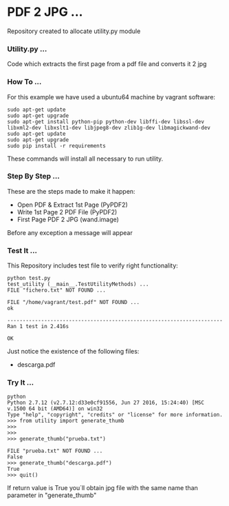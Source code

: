# PDF 2 JPG ...

Repository created to allocate utility.py module

### Utility.py ...

Code which extracts the first page from a pdf file and converts it 2 jpg

### How To ...

For this example we have used a ubuntu64 machine by vagrant software:
 
```
sudo apt-get update
sudo apt-get upgrade
sudo apt-get install python-pip python-dev libffi-dev libssl-dev libxml2-dev libxslt1-dev libjpeg8-dev zlib1g-dev libmagickwand-dev
sudo apt-get update
sudo apt-get upgrade
sudo pip install -r requirements
```

These commands will install all necessary to run utility.

### Step By Step ...

These are the steps made to make it happen:

* Open PDF & Extract 1st Page (PyPDF2)
* Write 1st Page 2 PDF File (PyPDF2)
* First Page PDF 2 JPG (wand.image)

Before any exception a message will appear


### Test It ...

This Repository includes test file to verify right functionality:

```
python test.py
test_utility (__main__.TestUtilityMethods) ...
FILE "fichero.txt" NOT FOUND ...

FILE "/home/vagrant/test.pdf" NOT FOUND ...
ok

----------------------------------------------------------------------
Ran 1 test in 2.416s

OK

```

Just notice the existence of the following files:

* descarga.pdf

### Try It ...

```
python
Python 2.7.12 (v2.7.12:d33e0cf91556, Jun 27 2016, 15:24:40) [MSC v.1500 64 bit (AMD64)] on win32
Type "help", "copyright", "credits" or "license" for more information.
>>> from utility import generate_thumb
>>>
>>>
>>> generate_thumb("prueba.txt")

FILE "prueba.txt" NOT FOUND ...
False
>>> generate_thumb("descarga.pdf")
True
>>> quit()

```

If return value is True you´ll obtain jpg file with the same name than parameter in "generate_thumb"

